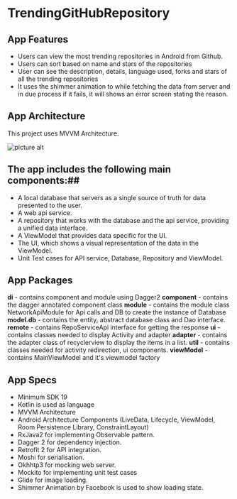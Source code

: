 # TrendingGitHubRepository

## App Features
- Users can view the most trending repositories in Android from Github.
- Users can sort based on name and stars of the repositories
- User can see the description, details, language used, forks and stars of all the trending repositories
- It uses the shimmer animation to while fetching the data from server and in due process if it fails, it will shows an error screen stating the reason.

## App Architecture
This project uses MVVM Architecture.

![picture alt](https://www.google.com/url?sa=i&url=https%3A%2F%2Fwww.sovereignconsult.com%2Fblog%2Fknow-mvvm-clean-architecture-android-app%2F&psig=AOvVaw1UexlNOTj3aOAoG__EmYcM&ust=1584088719927000&source=images&cd=vfe&ved=0CAIQjRxqFwoTCOCRrcbElOgCFQAAAAAdAAAAABAa )


## The app includes the following main components:##
- A local database that servers as a single source of truth for data presented to the user.
- A web api service.
- A repository that works with the database and the api service, providing a unified data interface.
- A ViewModel that provides data specific for the UI.
- The UI, which shows a visual representation of the data in the ViewModel.
- Unit Test cases for API service, Database, Repository and ViewModel.

## App Packages
__di__ - contains component and module using Dagger2
  __component__ - contains the dagger annotated component class
  __module__ - contains the module class NetworkApiModule for Api calls and DB to create the instance of Database
__model.db__ - contains the entity, abstract database class and Dao interface.
__remote__ - contains RepoServiceApi interface for getting the response
__ui__ - contains classes needed to display Activity and adapter
  __adapter__ - contains the adapter class of recyclerview to display the items in a list.
__util__ - contains classes needed for activity redirection, ui components.
__viewModel__ - contains MainViewModel and it's viewmodel factory

## App Specs
- Minimum SDK 19
- Kotlin is used as language
- MVVM Architecture
- Android Architecture Components (LiveData, Lifecycle, ViewModel, Room Persistence Library, ConstraintLayout)
- RxJava2 for implementing Observable pattern.
- Dagger 2 for dependency injection.
- Retrofit 2 for API integration.
- Moshi for serialisation.
- Okhhtp3 for mocking web server.
- Mockito for implementing unit test cases
- Glide for image loading.
- Shimmer Animation by Facebook is used to show loading state.
